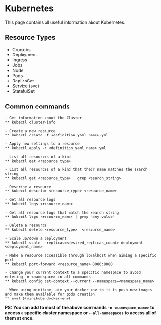 # Kubernetes

This page contains all useful information about Kubernetes.

## Resource Types
- Cronjobs 
- Deployment 
- Ingress 
- Jobs
- Node
- Pods
- ReplicaSet
- Service (svc)
- StatefulSet

## Common commands
```
- Get information about the Cluster
** kubectl cluster-info

- Create a new resource
** kubectl create -f <definition_yaml_name>.yml

- Apply new settings to a resource
** kubectl apply -f <definition_yaml_name>.yml

- List all resources of a kind
** kubectl get <resource_type>

- List all resources of a kind that their name matches the search string
** kubectl get <resource_type> | grep <search_string>

- Describe a resource
** kubectl describe <resource_type> <resource_name>

- Get all resource logs
** kubectl logs <resource_name>

- Get all resource logs that match the search string
** kubectl logs <resource_name> | grep 'any value'

- Delete a resource
** kubectl delete <resource_type>  <resource_name>

- Scale up/down a deployment
** kubectl scale --replicas=<desired_replicas_count> deployment <deployment_name>

- Make a resource accessible through localhost when aiming a specific port
** kubectl port-forward <resource_name> 8080:8080

- Change your current context to a specific namespace to avoid entering -n <namespace> in all commands
** kubectl config set-context --current --namespace=<namespace_name>

- When using minikube, aim your docker env to it to push new images and make them available for pods creation
** eval $(minikube docker-env)
```
**PS: You can add to most of the above commands `-n <namespace_name>` to access a specific cluster namespace or `--all-namespaces` to access all of them at once.**